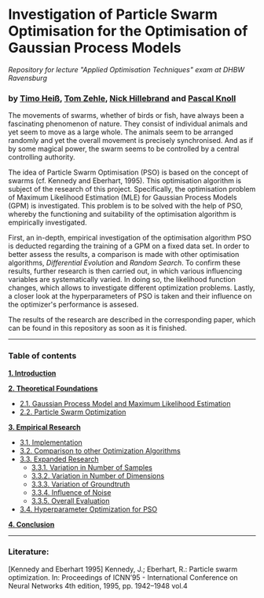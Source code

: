 # Investigation of Particle Swarm Optimisation for the Optimisation of Gaussian Process Models

*Repository for lecture "Applied Optimisation Techniques" exam at DHBW Ravensburg*

### by [Timo Heiß](https://www.linkedin.com/in/timo-hei%C3%9F/), [Tom Zehle](https://www.linkedin.com/in/tom-zehle/), [Nick Hillebrand](https://www.linkedin.com/in/nick-hillebrand-395466218/) and [Pascal Knoll](https://www.linkedin.com/in/knoll-pascal/)

The movements of swarms, whether of birds or fish, have always been a fascinating phenomenon of nature. They consist of individual animals and yet seem to move as a large whole.  The animals seem to be arranged randomly and yet the overall movement is precisely synchronised. And as if by some magical power, the swarm seems to be controlled by a central controlling authority.

The idea of Particle Swarm Optimisation (PSO) is based on the concept of swarms (cf. Kennedy and Eberhart, 1995). This optimisation algorithm is subject of the research of this project. Specifically, the optimisation problem of Maximum Likelihood Estimation (MLE) for Gaussian Process Models (GPM) is investigated. This problem is to be solved with the help of PSO, whereby the functioning and suitability of the optimisation algorithm is empirically investigated.

First, an in-depth, empirical investigation of the optimisation algorithm PSO is deducted regarding the training of a GPM on a fixed data set. In order to better assess the results, a comparison is made with other optimisation algorithms, *Differential Evolution* and *Random Search*. To confirm these results, further research is then carried out, in which various influencing variables are systematically varied. In doing so, the likelihood function changes, which allows to investigate different optimization problems. Lastly, a closer look at the hyperparameters of PSO is taken and their influence on the optimizer's performance is assesed.

The results of the research are described in the corresponding paper, which can be found in this repository as soon as it is finished.

---

### Table of contents

 **[1. Introduction](#heading--1)**

**[2. Theoretical Foundations](#heading--2)**

  * [2.1. Gaussian Process Model and Maximum Likelihood Estimation](#heading--2-1)
  * [2.2. Particle Swarm Optimization](#heading--2-2)
  
**[3. Empirical Research](#heading--3)**

  * [3.1. Implementation](#heading--3-1)
  * [3.2. Comparison to other Optimization Algorithms]([#heading--3-2](https://github.com/PascalKnoll/Investigation-of-Particle-Swarm-Optimization/blob/main/AOT_Notebook_ch320.ipynb))
  * [3.3. Expanded Research](#heading--3-3)
    * [3.3.1. Variation in Number of Samples](#heading--3-3-1)
    * [3.3.2. Variation in Number of Dimensions](#heading--3-3-2)
    * [3.3.3. Variation of Groundtruth](#heading--3-3-3)
    * [3.3.4. Influence of Noise](#heading--3-3-4)
    * [3.3.5. Overall Evaluation](#heading--3-3-5)
  * [3.4. Hyperparameter Optimization for PSO](#heading--3-4)
  
**[4. Conclusion](#heading--4)**

---

### Literature:

[Kennedy and Eberhart 1995] Kennedy, J.; Eberhart, R.: Particle swarm optimization. In: Proceedings of ICNN’95 - International Conference on Neural Networks 4th edition, 1995, pp. 1942–1948 vol.4
